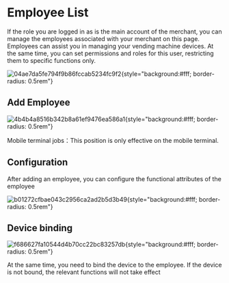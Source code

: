 # Employee List

If the role you are logged in as is the main account of the merchant, you can manage the employees associated with your merchant on this page. Employees can assist you in managing your vending machine devices. At the same time, you can set permissions and roles for this user, restricting them to specific functions only.

![04ae7da5fe794f9b86fccab5234fc9f2](/images/04ae7da5fe794f9b86fccab5234fc9f2.jpg){style="background:#fff; border-radius: 0.5rem"}

## Add Employee

![4b4b4a8516b342b8a61ef9476ea586a1](/images/4b4b4a8516b342b8a61ef9476ea586a1.jpg){style="background:#fff; border-radius: 0.5rem"}

Mobile terminal jobs：This position is only effective on the mobile terminal.

## Configuration

After adding an employee, you can configure the functional attributes of the employee

![b01272cfbae043c2956ca2ad2b5d3b49](/images/b01272cfbae043c2956ca2ad2b5d3b49.jpg){style="background:#fff; border-radius: 0.5rem"}

## Device binding

![f686627fa10544d4b70cc22bc83257db](/images/f686627fa10544d4b70cc22bc83257db.jpg){style="background:#fff; border-radius: 0.5rem"}

At the same time, you need to bind the device to the employee. If the device is not bound, the relevant functions will not take effect
